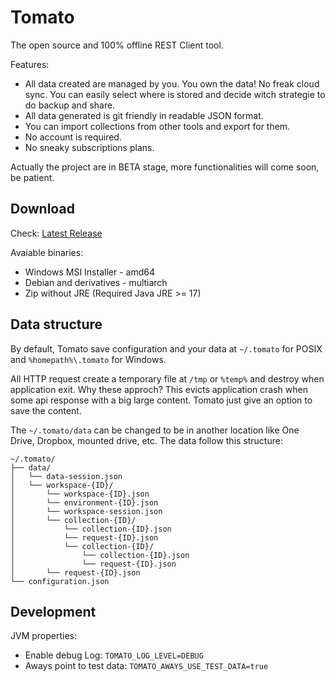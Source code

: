 # Tomato

The open source and 100% offline REST Client tool.

Features:

- All data created are managed by you. You own the data! No freak cloud sync. You can easily select where is stored and decide witch strategie to do backup and share.
- All data generated is git friendly in readable JSON format.
- You can import collections from other tools and export for them.
- No account is required.
- No sneaky subscriptions plans.

Actually the project are in BETA stage, more functionalities will come soon, be patient.

## Download

Check: [Latest Release](https://github.com/clagomess/tomato/releases/latest)

Avaiable binaries:

- Windows MSI Installer - amd64
- Debian and derivatives - multiarch
- Zip without JRE (Required Java JRE >= 17)

## Data structure

By default, Tomato save configuration and your data at `~/.tomato` for POSIX and `%homepath%\.tomato` for Windows.

All HTTP request create a temporary file at `/tmp` or `%temp%` and destroy when application exit. 
Why these approch? This evicts application crash when some api response with a big large content. Tomato just give an option to save the content.

The `~/.tomato/data` can be changed to be in another location like One Drive, Dropbox, mounted drive, etc. The data follow this structure:

```
~/.tomato/
├── data/
│   └── data-session.json
│   └── workspace-{ID}/
│       └── workspace-{ID}.json
│       └── environment-{ID}.json
│       └── workspace-session.json
│       └── collection-{ID}/
│           └── collection-{ID}.json
│           └── request-{ID}.json
│           └── collection-{ID}/
│               └── collection-{ID}.json
│               └── request-{ID}.json
│       └── request-{ID}.json
└── configuration.json
```

## Development

JVM properties:

- Enable debug Log: `TOMATO_LOG_LEVEL=DEBUG`
- Aways point to test data: `TOMATO_AWAYS_USE_TEST_DATA=true`
